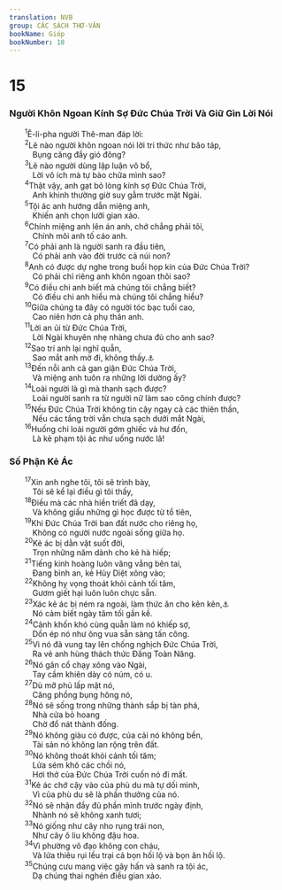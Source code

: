 ```yaml
---
translation: NVB
group: CÁC SÁCH THƠ-VĂN
bookName: Gióp 
bookNumber: 18
---
```


<div class="title"><h1>15</h1><h3>Người Khôn Ngoan Kính Sợ Đức Chúa Trời Và Giữ Gìn Lời Nói </h3></div>
<span class="verse giop_15_1">  <sup>1</sup>Ê-li-pha người Thê-man đáp lời: <br/></span>
<span class="verse giop_15_2">  <sup>2</sup>Lẽ nào người khôn ngoan nói lời tri thức như bão táp, <br/>   Bụng căng đầy gió đông? <br/></span>
<span class="verse giop_15_3">  <sup>3</sup>Lẽ nào người dùng lập luận vô bổ, <br/>   Lời vô ích mà tự bào chữa mình sao? <br/></span>
<span class="verse giop_15_4">  <sup>4</sup>Thật vậy, anh gạt bỏ lòng kính sợ Đức Chúa Trời, <br/>   Anh khinh thường giờ suy gẫm trước mặt Ngài. <br/></span>
<span class="verse giop_15_5">  <sup>5</sup>Tội ác anh hướng dẫn miệng anh, <br/>   Khiến anh chọn lưỡi gian xảo. <br/></span>
<span class="verse giop_15_6">  <sup>6</sup>Chính miệng anh lên án anh, chớ chẳng phải tôi, <br/>   Chính môi anh tố cáo anh. <br/></span>
<span class="verse giop_15_7">  <sup>7</sup>Có phải anh là người sanh ra đầu tiên, <br/>   Có phải anh vào đời trước cả núi non? <br/></span>
<span class="verse giop_15_8">  <sup>8</sup>Anh có được dự nghe trong buổi họp kín của Đức Chúa Trời? <br/>   Có phải chỉ riêng anh khôn ngoan thôi sao? <br/></span>
<span class="verse giop_15_9">  <sup>9</sup>Có điều chi anh biết mà chúng tôi chẳng biết? <br/>   Có điều chi anh hiểu mà chúng tôi chẳng hiểu? <br/></span>
<span class="verse giop_15_10">  <sup>10</sup>Giữa chúng ta đây có người tóc bạc tuổi cao, <br/>   Cao niên hơn cả phụ thân anh. <br/></span>
<span class="verse giop_15_11">  <sup>11</sup>Lời an ủi từ Đức Chúa Trời, <br/>   Lời Ngài khuyên nhẹ nhàng chưa đủ cho anh sao? <br/></span>
<span class="verse giop_15_12">  <sup>12</sup>Sao trí anh lại nghĩ quẫn, <br/>   Sao mắt anh mờ đi, không thấy.<a data-toggle="tooltip" data-placement="bottom" title="Ctd: mắt anh long lên giận dữ">⚓</a><br/></span>
<span class="verse giop_15_13">  <sup>13</sup>Đến nỗi anh cả gan giận Đức Chúa Trời, <br/>   Và miệng anh tuôn ra những lời dường ấy? <br/></span>
<span class="verse giop_15_14">  <sup>14</sup>Loài người là gì mà thanh sạch được? <br/>   Loài người sanh ra từ người nữ làm sao công chính được? <br/></span>
<span class="verse giop_15_15">  <sup>15</sup>Nếu Đức Chúa Trời không tin cậy ngay cả các thiên thần, <br/>   Nếu các tầng trời vẫn chưa sạch dưới mắt Ngài, <br/></span>
<span class="verse giop_15_16">  <sup>16</sup>Huống chi loài người gớm ghiếc và hư đốn, <br/>   Là kẻ phạm tội ác như uống nước lã! <br/></span>
<div class="title"><h3>Số Phận Kẻ Ác </h3></div>
<span class="verse giop_15_17">  <sup>17</sup>Xin anh nghe tôi, tôi sẽ trình bày, <br/>   Tôi sẽ kể lại điều gì tôi thấy, <br/></span>
<span class="verse giop_15_18">  <sup>18</sup>Điều mà các nhà hiền triết đã dạy, <br/>   Và không giấu những gì học được từ tổ tiên, <br/></span>
<span class="verse giop_15_19">  <sup>19</sup>Khi Đức Chúa Trời ban đất nước cho riêng họ, <br/>   Không có người nước ngoài sống giữa họ. <br/></span>
<span class="verse giop_15_20">  <sup>20</sup>Kẻ ác bị dằn vặt suốt đời, <br/>   Trọn những năm dành cho kẻ hà hiếp; <br/></span>
<span class="verse giop_15_21">  <sup>21</sup>Tiếng kinh hoàng luôn văng vẳng bên tai, <br/>   Đang bình an, kẻ Hủy Diệt xông vào; <br/></span>
<span class="verse giop_15_22">  <sup>22</sup>Không hy vọng thoát khỏi cảnh tối tăm, <br/>   Gươm giết hại luôn luôn chực sẵn. <br/></span>
<span class="verse giop_15_23">  <sup>23</sup>Xác kẻ ác bị ném ra ngoài, làm thức ăn cho kên kên,<a data-toggle="tooltip" data-placement="bottom" title="Nt: nó lang thang tìm thức ăn: “Thức ăn ở đâu?”">⚓</a><br/>   Nó cảm biết ngày tăm tối gần kề. <br/></span>
<span class="verse giop_15_24">  <sup>24</sup>Cảnh khốn khó cùng quẫn làm nó khiếp sợ, <br/>   Dồn ép nó như ông vua sẵn sàng tấn công. <br/></span>
<span class="verse giop_15_25">  <sup>25</sup>Vì nó đã vung tay lên chống nghịch Đức Chúa Trời, <br/>   Ra vẻ anh hùng thách thức Đấng Toàn Năng. <br/></span>
<span class="verse giop_15_26">  <sup>26</sup>Nó gân cổ chạy xông vào Ngài, <br/>   Tay cầm khiên dày có núm, có u. <br/></span>
<span class="verse giop_15_27">  <sup>27</sup>Dù mỡ phủ lấp mặt nó, <br/>   Căng phồng bụng hông nó, <br/></span>
<span class="verse giop_15_28">  <sup>28</sup>Nó sẽ sống trong những thành sắp bị tàn phá, <br/>   Nhà cửa bỏ hoang <br/>   Chờ đổ nát thành đống. <br/></span>
<span class="verse giop_15_29">  <sup>29</sup>Nó không giàu có được, của cải nó không bền, <br/>   Tài sản nó không lan rộng trên đất. <br/></span>
<span class="verse giop_15_30">  <sup>30</sup>Nó không thoát khỏi cảnh tối tăm; <br/>   Lửa sém khô các chồi nó, <br/>   Hơi thở của Đức Chúa Trời cuốn nó đi mất. <br/></span>
<span class="verse giop_15_31">  <sup>31</sup>Kẻ ác chớ cậy vào của phù du mà tự dối mình, <br/>   Vì của phù du sẽ là phần thưởng của nó. <br/></span>
<span class="verse giop_15_32">  <sup>32</sup>Nó sẽ nhận đầy đủ phần mình trước ngày định, <br/>   Nhành nó sẽ không xanh tươi; <br/></span>
<span class="verse giop_15_33">  <sup>33</sup>Nó giống như cây nho rụng trái non, <br/>   Như cây ô liu không đậu hoa. <br/></span>
<span class="verse giop_15_34">  <sup>34</sup>Vì phường vô đạo không con cháu, <br/>   Và lửa thiêu rụi lều trại cả bọn hối lộ và bọn ăn hối lộ. <br/></span>
<span class="verse giop_15_35">  <sup>35</sup>Chúng cưu mang việc gây hấn và sanh ra tội ác, <br/>   Dạ chúng thai nghén điều gian xảo. <br/></span>
